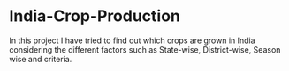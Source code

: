 # India-Crop-Production
In this project I have tried to find out which crops are grown in India considering the different factors such as State-wise, District-wise, Season wise and criteria.
